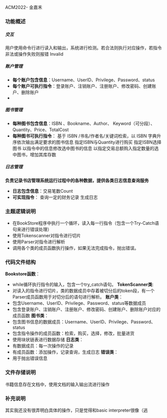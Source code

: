 ACM2022- 金嘉禾

### 功能概述

##### 交互
用户使用命令行进行读入和输出，系统进行检测。若合法则执行对应操作，若指令非法或操作失败则报错 Invalid

##### 账户管理
* **每个账户包含信息**：Username、UserID、Privilege、Password、status
* **每个账户可执行指令**：登录账户、注销账户、注册账户、修改密码、创建账户、删除账户
* 
##### 图书管理
* **每种图书包含信息**：ISBN 、Bookname、Author、
Keyword（可分段）、Quantity、Price、TotalCost
* **每种图书可执行指令**：
基于 ISBN /书名/作者名/关键词检索，以 ISBN 字典升序依次输出满足要求的图书信息
指定ISBN与Quantity进行购买
指定ISBN选择图书
以指令中的信息修改选中图书的信息
以指定交易总额购入指定数量的选中图书，增加其库存数

##### 日志管理
**负责记录书店管理系统运行过程中的各种数据，提供各类日志信息查询服务**
* **日志包含信息**：交易笔数Count
* **可实现指令**：
查询一定的财务记录
生成日志

### 主题逻辑说明
* 在BookStore程序中执行一个循环，读入每一行指令（包含一个Try-Catch语句来进行错误处理）
* 使用Tokenscanner对指令进行切片
* 使用Parser对指令进行解析
* 调用各个类的成员函数执行操作，如果无法完成指令，抛出错误。

### 代码文件结构
**Bookstore函数**：
 * while循环执行指令的输入，包含一个try_catch语句。
**TokenScanner类**: 
 * 对读入的指令进行切片，类的数据成员中存着被切分后的token段，有一个Parser成员函数用于对切分后的语句进行解析。
**账户类**：
 * 包含Username、UserID、Privilege、Password、status等数据成员
 * 包含登录账户、注销账户、注册账户、修改密码、创建账户、删除账户对应的成员函数
**图书类**：
* 包含图书信息的数据成员：Username、UserID、Privilege、Password、status
* 包含指令操作的成员函数：检索，购买，选择，修改，批量进货
* 使用块状链表进行数据存储
**日志类**：
* 有数据成员：每一次操作的记录
* 有成员函数：添加操作，记录查询，生成日志
**错误类**：
* 用于抛出错误信息

### 文件存储说明
书籍信息存在文档中，使用文档的输入输出流进行操作

### 补充说明
其实我还没有很弄明白具体的操作，只是觉得和basic interpreter很像（逃

 
 




